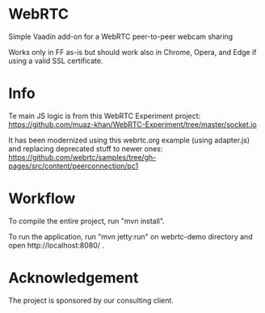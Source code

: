 WebRTC
======
Simple Vaadin add-on for a WebRTC peer-to-peer webcam sharing

Works only in FF as-is but should work also in Chrome, Opera, and Edge if using a valid SSL certificate.

Info
====
Te main JS logic is from this WebRTC Experiment project:
https://github.com/muaz-khan/WebRTC-Experiment/tree/master/socket.io

It has been modernized using this webrtc.org example (using adapter.js) and replacing deprecated stuff to newer ones:
https://github.com/webrtc/samples/tree/gh-pages/src/content/peerconnection/pc1

Workflow
========
To compile the entire project, run "mvn install".

To run the application, run "mvn jetty:run" on webrtc-demo directory and open http://localhost:8080/ .


Acknowledgement
===============
The project is sponsored by our consulting client.